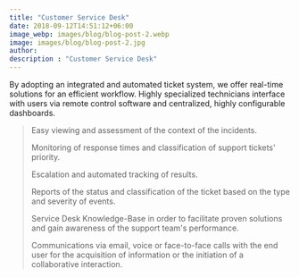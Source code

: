 ```yaml
---
title: "Customer Service Desk"
date: 2018-09-12T14:51:12+06:00
image_webp: images/blog/blog-post-2.webp
image: images/blog/blog-post-2.jpg
author:
description : "Customer Service Desk"
---
```


By adopting an integrated and automated ticket system, we offer real-time solutions for an efficient workflow. Highly specialized technicians interface with users via remote control software and centralized, highly configurable dashboards.

> Easy viewing and assessment of the context of the incidents.
> 
> Monitoring of response times and classification of support tickets' priority.
> 
> Escalation and automated tracking of results.
> 
> Reports of the status and classification of the ticket based on the type and severity of events.
> 
> Service Desk Knowledge-Base in order to facilitate proven solutions and gain awareness of the support team's performance.
> 
> Communications via email, voice or face-to-face calls with the end user for the acquisition of information or the initiation of a collaborative interaction.
